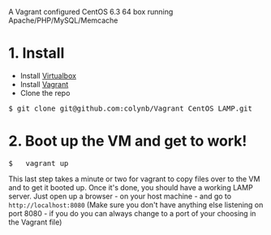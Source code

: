 A Vagrant configured CentOS 6.3 64 box running Apache/PHP/MySQL/Memcache

# 1. Install #

 * Install [Virtualbox](https://www.virtualbox.org/)
 * Install [Vagrant](http://vagrantup.com/)
 * Clone the repo

<pre>
$ git clone git@github.com:colynb/Vagrant_CentOS_LAMP.git
</pre>

# 2. Boot up the VM and get to work! #

<pre>
$	vagrant up
</pre>

This last step takes a minute or two for vagrant to copy files over to the VM and to get it booted up. Once it's done, you should have a working LAMP server. Just open up a browser - on your host machine - and go to <code>http://localhost:8080</code> (Make sure you don't have anything else listening on port 8080 - if you do you can always change to a port of your choosing in the Vagrant file)

